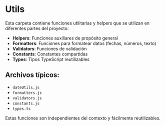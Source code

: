 # Utils

Esta carpeta contiene funciones utilitarias y helpers que se utilizan en diferentes partes del proyecto:

- **Helpers**: Funciones auxiliares de propósito general
- **Formatters**: Funciones para formatear datos (fechas, números, texto)
- **Validators**: Funciones de validación
- **Constants**: Constantes compartidas
- **Types**: Tipos TypeScript reutilizables

## Archivos típicos:
- `dateUtils.js`
- `formatters.js`
- `validators.js`
- `constants.js`
- `types.ts`

Estas funciones son independientes del contexto y fácilmente reutilizables.
